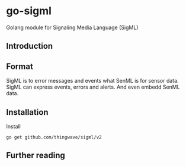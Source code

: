 # go-sigml
Golang module for Signaling Media Language (SigML)

## Introduction

## Format
SigML is to error messages and events what SenML is for sensor data.
SigML can express events, errors and alerts. And even embedd SenML data.


## Installation
Install
```
go get github.com/thingwave/sigml/v2
```

## Further reading

